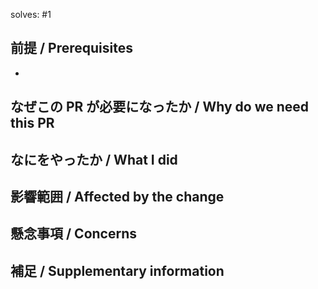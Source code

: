 solves: #1

## 前提 / Prerequisites

-

## なぜこの PR が必要になったか / Why do we need this PR

## なにをやったか / What I did

## 影響範囲 / Affected by the change

## 懸念事項 / Concerns

## 補足 / Supplementary information
